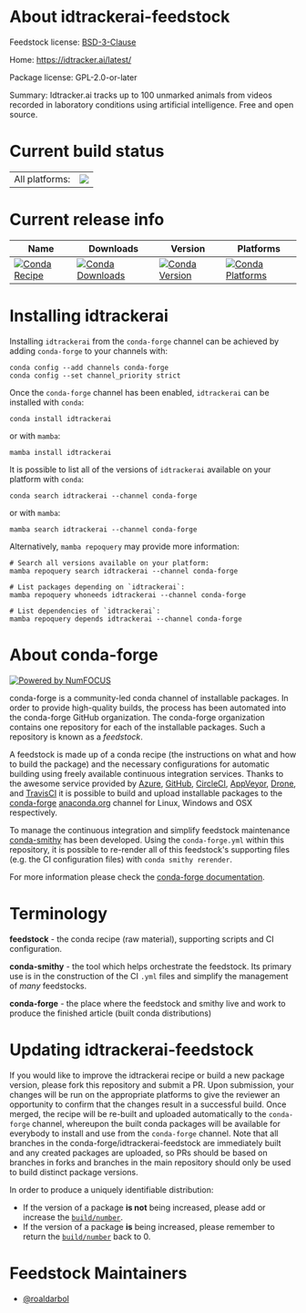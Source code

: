 About idtrackerai-feedstock
===========================

Feedstock license: [BSD-3-Clause](https://github.com/conda-forge/idtrackerai-feedstock/blob/main/LICENSE.txt)

Home: https://idtracker.ai/latest/

Package license: GPL-2.0-or-later

Summary: Idtracker.ai tracks up to 100 unmarked animals from videos recorded in laboratory conditions using artificial intelligence. Free and open source.

Current build status
====================


<table><tr><td>All platforms:</td>
    <td>
      <a href="https://dev.azure.com/conda-forge/feedstock-builds/_build/latest?definitionId=23984&branchName=main">
        <img src="https://dev.azure.com/conda-forge/feedstock-builds/_apis/build/status/idtrackerai-feedstock?branchName=main">
      </a>
    </td>
  </tr>
</table>

Current release info
====================

| Name | Downloads | Version | Platforms |
| --- | --- | --- | --- |
| [![Conda Recipe](https://img.shields.io/badge/recipe-idtrackerai-green.svg)](https://anaconda.org/conda-forge/idtrackerai) | [![Conda Downloads](https://img.shields.io/conda/dn/conda-forge/idtrackerai.svg)](https://anaconda.org/conda-forge/idtrackerai) | [![Conda Version](https://img.shields.io/conda/vn/conda-forge/idtrackerai.svg)](https://anaconda.org/conda-forge/idtrackerai) | [![Conda Platforms](https://img.shields.io/conda/pn/conda-forge/idtrackerai.svg)](https://anaconda.org/conda-forge/idtrackerai) |

Installing idtrackerai
======================

Installing `idtrackerai` from the `conda-forge` channel can be achieved by adding `conda-forge` to your channels with:

```
conda config --add channels conda-forge
conda config --set channel_priority strict
```

Once the `conda-forge` channel has been enabled, `idtrackerai` can be installed with `conda`:

```
conda install idtrackerai
```

or with `mamba`:

```
mamba install idtrackerai
```

It is possible to list all of the versions of `idtrackerai` available on your platform with `conda`:

```
conda search idtrackerai --channel conda-forge
```

or with `mamba`:

```
mamba search idtrackerai --channel conda-forge
```

Alternatively, `mamba repoquery` may provide more information:

```
# Search all versions available on your platform:
mamba repoquery search idtrackerai --channel conda-forge

# List packages depending on `idtrackerai`:
mamba repoquery whoneeds idtrackerai --channel conda-forge

# List dependencies of `idtrackerai`:
mamba repoquery depends idtrackerai --channel conda-forge
```


About conda-forge
=================

[![Powered by
NumFOCUS](https://img.shields.io/badge/powered%20by-NumFOCUS-orange.svg?style=flat&colorA=E1523D&colorB=007D8A)](https://numfocus.org)

conda-forge is a community-led conda channel of installable packages.
In order to provide high-quality builds, the process has been automated into the
conda-forge GitHub organization. The conda-forge organization contains one repository
for each of the installable packages. Such a repository is known as a *feedstock*.

A feedstock is made up of a conda recipe (the instructions on what and how to build
the package) and the necessary configurations for automatic building using freely
available continuous integration services. Thanks to the awesome service provided by
[Azure](https://azure.microsoft.com/en-us/services/devops/), [GitHub](https://github.com/),
[CircleCI](https://circleci.com/), [AppVeyor](https://www.appveyor.com/),
[Drone](https://cloud.drone.io/welcome), and [TravisCI](https://travis-ci.com/)
it is possible to build and upload installable packages to the
[conda-forge](https://anaconda.org/conda-forge) [anaconda.org](https://anaconda.org/)
channel for Linux, Windows and OSX respectively.

To manage the continuous integration and simplify feedstock maintenance
[conda-smithy](https://github.com/conda-forge/conda-smithy) has been developed.
Using the ``conda-forge.yml`` within this repository, it is possible to re-render all of
this feedstock's supporting files (e.g. the CI configuration files) with ``conda smithy rerender``.

For more information please check the [conda-forge documentation](https://conda-forge.org/docs/).

Terminology
===========

**feedstock** - the conda recipe (raw material), supporting scripts and CI configuration.

**conda-smithy** - the tool which helps orchestrate the feedstock.
                   Its primary use is in the construction of the CI ``.yml`` files
                   and simplify the management of *many* feedstocks.

**conda-forge** - the place where the feedstock and smithy live and work to
                  produce the finished article (built conda distributions)


Updating idtrackerai-feedstock
==============================

If you would like to improve the idtrackerai recipe or build a new
package version, please fork this repository and submit a PR. Upon submission,
your changes will be run on the appropriate platforms to give the reviewer an
opportunity to confirm that the changes result in a successful build. Once
merged, the recipe will be re-built and uploaded automatically to the
`conda-forge` channel, whereupon the built conda packages will be available for
everybody to install and use from the `conda-forge` channel.
Note that all branches in the conda-forge/idtrackerai-feedstock are
immediately built and any created packages are uploaded, so PRs should be based
on branches in forks and branches in the main repository should only be used to
build distinct package versions.

In order to produce a uniquely identifiable distribution:
 * If the version of a package **is not** being increased, please add or increase
   the [``build/number``](https://docs.conda.io/projects/conda-build/en/latest/resources/define-metadata.html#build-number-and-string).
 * If the version of a package **is** being increased, please remember to return
   the [``build/number``](https://docs.conda.io/projects/conda-build/en/latest/resources/define-metadata.html#build-number-and-string)
   back to 0.

Feedstock Maintainers
=====================

* [@roaldarbol](https://github.com/roaldarbol/)

